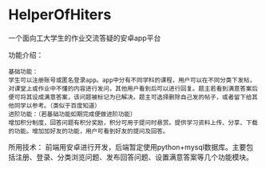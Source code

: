 # HelperOfHiters
一个面向工大学生的作业交流答疑的安卓app平台

功能介绍：   
   
    基础功能：   
    学生可以注册账号或匿名登录app。app中分有不同学科的课程，用户可以在不同分类下发帖，对课堂上或作业中不懂的内容进行发问，其他用户看到后可以进行回复。题主若看到满意答案后便可将其设成满意答案，该问题被标记为已解决。题主可选择删除自己发的帖子，或者留下给其他同学以参考。（类似于百度知道）   
    进阶功能：（若基础功能如期完成便做进阶功能）   
    增加积分制度，回答问题有积分奖励，积分可用于提问时悬赏。提供学习资料上传、分享、下载的功能。增加加好友的功能，用户可看到好友的提问及回答。   
       
    
所用技术：
    前端用安卓进行开发，后端暂定使用python+mysql数据库。主要包括注册、登录、分类浏览问题、发布回答问题、设置满意答案等几个功能模块。
